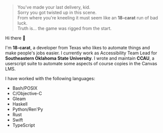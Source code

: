 > You've made your last delivery, kid.<br>
> Sorry you got twisted up in this scene.<br>
> From where you're kneeling it must seem like an **18-carat** run of bad luck.<br>
> Truth is... the game was rigged from the start.

Hi there 👋

I'm **18-carat**, a developer from Texas<!-- (save me) --> who likes to automate things and make people's jobs easier.
I currently work as Accessibility Team Lead for **Southeastern Oklahoma State University**. I wrote and maintain **CCAU**,
a userscript suite to automate some aspects of course copies in the Canvas LMS.

I have worked with the following languages:

- Bash/POSIX
- C/Objective-C
- Gleam
- Haskell
- Python/Ren'Py
- Rust
- Swift
- TypeScript

